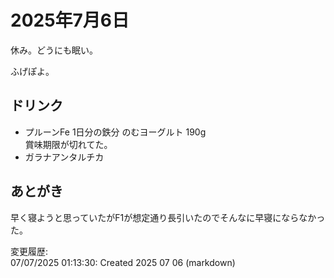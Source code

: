# 2025年7月6日

休み。どうにも眠い。

ふげぽよ。

## ドリンク

- プルーンFe 1日分の鉄分 のむヨーグルト 190g  
賞味期限が切れてた。
- ガラナアンタルチカ

## あとがき

早く寝ようと思っていたがF1が想定通り長引いたのでそんなに早寝にならなかった。

変更履歴:  
07/07/2025 01:13:30: Created 2025 07 06 (markdown)  
